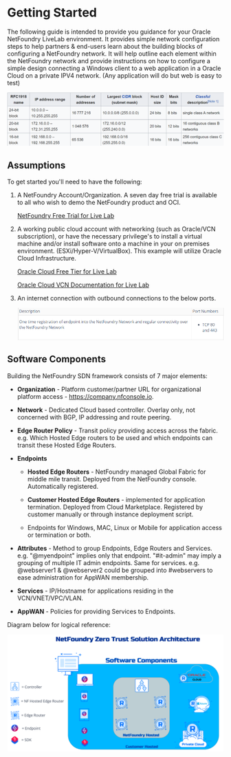 
# Getting Started

The following guide is intended to provide you guidance for your Oracle NetFoundry LiveLab environment. It provides simple network configuration steps to help partners & end-users learn about the building blocks of configuring a NetFoundry network.  It will help outline each element within the NetFoundry network and provide instructions on how to configure a simple design connecting a Windows client to a web application in a Oracle Cloud on a private IPV4 network. (Any application will do but web is easy to test)

  ![](images/rfc1918.png " ")



  

## Assumptions

To get started you'll need to have the following:

1. A NetFoundry Account/Organization. A seven day free trial is available to all who wish to demo the NetFoundry product and OCI.

    [NetFoundry Free Trial for Live Lab](https://nfconsole.io/signup)
 
2. A working public cloud account with networking (such as Oracle/VCN subscription), or have the necessary privilege's to install a virtual machine and/or install software onto a machine in your on premises environment. (ESXi/Hyper-V/VirtualBox). This example will utilize Oracle Cloud Infrastructure.
 
    [Oracle Cloud Free Tier for Live Lab](https://www.oracle.com/cloud/free/)
 
    [Oracle Cloud VCN Documentation for Live Lab](https://docs.oracle.com/en-us/iaas/Content/GSG/Tasks/creatingnetwork.htm)
   
3. An internet connection with outbound connections to the below ports.

    ![](images/diag.5.png)


 

## Software Components

Building the NetFoundry SDN framework consists of 7 major elements:

* **Organization** - Platform customer/partner URL for organizational platform access - https://company.nfconsole.io.

* **Network** - Dedicated Cloud based controller. Overlay only, not concerned with BGP, IP addressing and route peering.

* **Edge Router Policy** - Transit policy providing access across the fabric. e.g. Which Hosted Edge routers to be used and which endpoints can transit these Hosted Edge Routers.

* **Endpoints**

    * **Hosted Edge Routers** - NetFoundry managed Global Fabric for middle mile transit. Deployed from the NetFoundry console. Automatically registered.

    * **Customer Hosted Edge Routers** - implemented for application termination. Deployed from Cloud Marketplace. Registered by customer manually or through instance deployment script.

    * Endpoints for Windows, MAC, Linux or Mobile for application access or termination or both.

* **Attributes** - Method to group Endpoints, Edge Routers and Services. e.g. "@myendpoint" implies only that endpoint. "#it-admin" may imply a grouping of multiple IT admin endpoints. Same for services. e.g. @webserver1 & @webserver2 could be grouped into #webservers to ease administration for AppWAN membership.

* **Services** - IP/Hostname for applications residing in the VCN/VNET/VPC/VLAN.

* **AppWAN** - Policies for providing Services to Endpoints.  

Diagram below for logical reference:

![](images/diag1.png)


